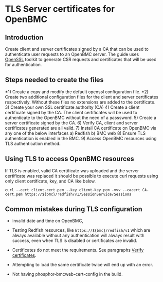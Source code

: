 # TLS Server certificates for OpenBMC

## Introduction
Create client and server certificates signed by a CA that can be used to authenticate user requests to an OpenBMC server. 
The guide uses [OpenSSL](https://www.openssl.org/) toolkit to generate CSR requests and certificates that will be used for authentication.

## Steps needed to create the files
*1) Create a copy and modify the default openssl configuration file.
*2) Create two additional configuration files for the client and server certificates respectively. Without these files no extensions are added to the certificate.
3) Create your own SSL certificate authority (CA)
4) Create a client certificate signed by the CA. The client certificates will be used to authenticate to the OpenBMC without the need of a passsword.
5) Create a server certificate signed by the CA.
6) Verify CA, client and server certificates generated are all valid.
7) Install CA certificate on OpenBMC via any one of the below interfaces
	a) Redfish
	b) BMC web
8) Ensure TLS authentication is enabled in the BMC.
9) Access OpenBMC resources using TLS authentication method.

## Using TLS to access OpenBMC resources

If TLS is enabled, valid CA certificate was uploaded and the server
certificate was replaced it should be possible to execute curl requests
using only client certificate, key, and CA like below.

```
curl --cert client-cert.pem --key client-key.pem -vvv --cacert CA-cert.pem https://${bmc}/redfish/v1/SessionService/Sessions
```
## Common mistakes during TLS configuration

* Invalid date and time on OpenBMC,

* Testing Redfish resources, like `https://${bmc}/redfish/v1` which are
always available without any authentication will always result with success,
even when TLS is disabled or certificates are invalid.

* Certificates do not meet the requirements. See paragraphs
[Verify certificates](#Verify-certificates).

* Attempting to load the same certificate twice will end up with an error.

* Not having phosphor-bmcweb-cert-config in the build.
